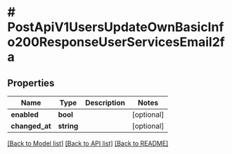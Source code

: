 # # PostApiV1UsersUpdateOwnBasicInfo200ResponseUserServicesEmail2fa

## Properties

Name | Type | Description | Notes
------------ | ------------- | ------------- | -------------
**enabled** | **bool** |  | [optional]
**changed_at** | **string** |  | [optional]

[[Back to Model list]](../../README.md#models) [[Back to API list]](../../README.md#endpoints) [[Back to README]](../../README.md)
